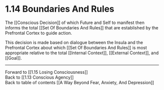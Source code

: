 # 1.14 Boundaries And Rules

The [[Conscious Decision]] of which Future and Self to manifest then informs the total [[Set Of Boundaries And Rules]] that are established by the Prefrontal Cortex to guide action. 

This decision is made based on dialogue between the Insula and the Prefrontal Cortex about which [[Set Of Boundaries And Rules]] is most appropriate relative to the total [[Internal Context]], [[External Context]], and [[Goal]]. 

___

Forward to [[1.15 Losing Consciousness]]      
Back to [[1.13 Conscious Agency]]      
Back to table of contents [[A Way Beyond Fear, Anxiety, And Depression]]    
